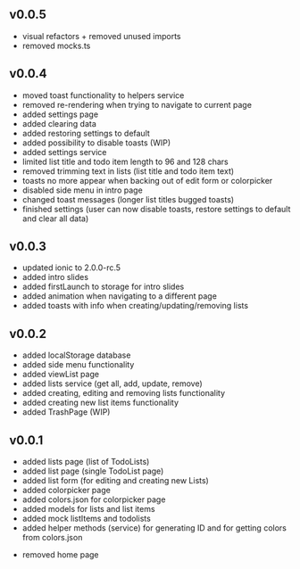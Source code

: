 ## v0.0.5
- visual refactors + removed unused imports
- removed mocks.ts


## v0.0.4
- moved toast functionality to helpers service
- removed re-rendering when trying to navigate to current page
- added settings page
- added clearing data
- added restoring settings to default
- added possibility to disable toasts (WIP)
- added settings service
- limited list title and todo item length to 96 and 128 chars
- removed trimming text in lists (list title and todo item text)
- toasts no more appear when backing out of edit form or colorpicker
- disabled side menu in intro page
- changed toast messages (longer list titles bugged toasts)
- finished settings (user can now disable toasts, restore settings to default
  and clear all data)

## v0.0.3
- updated ionic to 2.0.0-rc.5
- added intro slides
- added firstLaunch to storage for intro slides
- added animation when navigating to a different page
- added toasts with info when creating/updating/removing lists

## v0.0.2

- added localStorage database
- added side menu functionality
- added viewList page
- added lists service (get all, add, update, remove)
- added creating, editing and removing lists functionality
- added creating new list items functionality
- added TrashPage (WIP)

## v0.0.1

- added lists page (list of TodoLists)
- added list page (single TodoList page)
- added list form (for editing and creating new Lists)
- added colorpicker page
- added colors.json for colorpicker page
- added models for lists and list items
- added mock listItems and todolists
- added helper methods (service) for generating ID and for getting colors from colors.json

* removed home page
